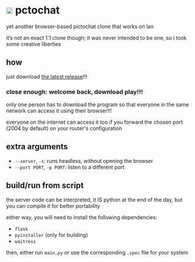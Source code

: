 <h1>
  <img src="public/favicon.ico" height="18"> pctochat
</h1>

yet another browser-based pictochat clone that works on lan

it’s not an exact 1:1 clone though; it was never intended to be one, so i took some creative liberties

## how

just download [the latest release](https://github.com/soyfaii/pctochat/releases)!!!

### close enough: welcome back, download play!!!

only one person has to download the program so that everyone in the same network can access it using their browser!!!

everyone on the internet can access it too if you forward the chosen port (2004 by default) on your router's configuration

## extra arguments

* `--server`, `-s`: runs headless, without opening the browser
* `--port PORT`, `-p PORT`: listen to a different port 

## build/run from script

the server code can be interpreted, it IS python at the end of the day, but you can compile it for better portability

either way, you will need to install the following dependencies:

* `flask`
* `pyinstaller` (only for building)
* `waitress`

then, either run `main.py` or use the corresponding `.spec` file for your system
